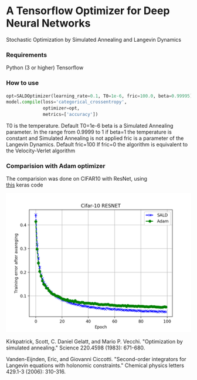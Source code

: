 # A Tensorflow Optimizer for Deep Neural Networks 

Stochastic Optimization by Simulated Annealing and Langevin Dynamics


### Requirements
Python (3 or higher)
Tensorflow
  
### How to use
```python
opt=SALDOptimizer(learning_rate=0.1, T0=1e-6, fric=100.0, beta=0.99995)
model.compile(loss='categorical_crossentropy',
              optimizer=opt,
              metrics=['accuracy'])
```

T0 is the temperature. Default T0=1e-6 
beta is a Simulated Annealing parameter. In the range from 0.9999 to 1 
if beta=1 the temperature is constant and Simulated Annealing is not applied 
fric is a parameter of the Langevin Dynamics. Default fric=100 
If fric=0 the algorithm is equivalent to the Velocity-Verlet algorithm

### Comparision with Adam optimizer 
The comparision was done on CIFAR10 with ResNet, using  
[this](https://github.com/keras-team/keras/blob/master/examples/cifar10_resnet.py) keras code

![Training results](https://github.com/borbysh/SALDOptimizer/blob/master/Figure_1.png)



Kirkpatrick, Scott, C. Daniel Gelatt, and Mario P. Vecchi. "Optimization by simulated annealing." Science 220.4598 (1983): 671-680.

Vanden-Eijnden, Eric, and Giovanni Ciccotti. "Second-order integrators for Langevin equations with holonomic constraints." Chemical physics letters 429.1-3 (2006): 310-316.
